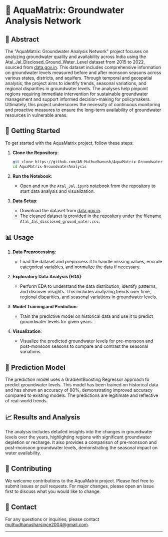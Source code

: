 # 🌊 AquaMatrix: Groundwater Analysis Network

## 📜 Abstract
The "AquaMatrix: Groundwater Analysis Network" project focuses on analyzing groundwater quality and availability across India using the Atal_Jal_Disclosed_Ground_Water_Level dataset from 2015 to 2022, sourced from [data.gov.in](https://data.gov.in/). This dataset includes comprehensive information on groundwater levels measured before and after monsoon seasons across various states, districts, and aquifers. Through temporal and geospatial analysis, the project aims to identify trends, seasonal variations, and regional disparities in groundwater levels. The analyses help pinpoint regions requiring immediate intervention for sustainable groundwater management and support informed decision-making for policymakers. Ultimately, this project underscores the necessity of continuous monitoring and proactive measures to ensure the long-term availability of groundwater resources in vulnerable areas.

## 🚀 Getting Started
To get started with the AquaMatrix project, follow these steps:

1. **Clone the Repository**:
   ```bash
   git clone https://github.com/AR-Muthudhanush/AquaMatrix-GroundwaterAnalysis.git
   cd AquaMatrix-GroundwaterAnalysis
   ```
   
2. **Run the Notebook**:
   - Open and run the `Atal_Jal.ipynb` notebook from the repository to start data analysis and visualization.

3. **Data Setup**:
   - Download the dataset from [data.gov.in](https://data.gov.in/).
   - The cleaned dataset is provided in the repository under the filename `Atal_Jal_disclosed_ground_water.csv`.

## 📊 Usage

1. **Data Preprocessing**:
   - Load the dataset and preprocess it to handle missing values, encode categorical variables, and normalize the data if necessary.

2. **Exploratory Data Analysis (EDA)**:
   - Perform EDA to understand the data distribution, identify patterns, and discover insights. This includes analyzing trends over time, regional disparities, and seasonal variations in groundwater levels.

3. **Model Training and Prediction**:
   - Train the predictive model on historical data and use it to predict groundwater levels for given years.

4. **Visualization**:
   - Visualize the predicted groundwater levels for pre-monsoon and post-monsoon seasons to compare and contrast the seasonal variations.

## 🤖 Prediction Model
The prediction model uses a GradientBoosting Regressor approach to predict groundwater levels. This model has been trained on historical data and has shown an accuracy of 80%, demonstrating improved accuracy compared to existing models. The predictions are legitimate and reflective of real-world trends.

## 📈 Results and Analysis
The analysis includes detailed insights into the changes in groundwater levels over the years, highlighting regions with significant groundwater depletion or recharge. It also provides a comparison of pre-monsoon and post-monsoon groundwater levels, demonstrating the seasonal impact on water availability.

## 💬 Contributing
We welcome contributions to the AquaMatrix project. Please feel free to submit issues or pull requests. For major changes, please open an issue first to discuss what you would like to change.

## 📧 Contact
For any questions or inquiries, please contact [muthudhanusharsince2004@gmail.com](muthudhanusharsince2004@gmail.com).

---

